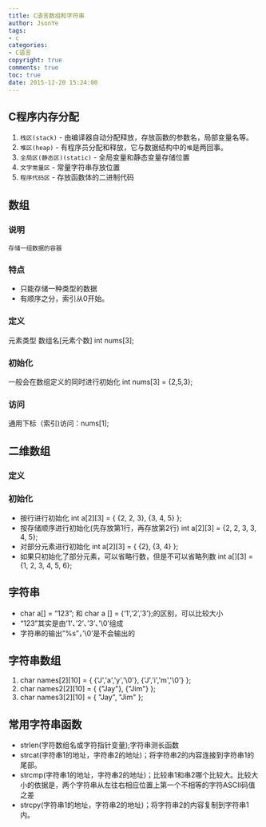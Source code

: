 ```yaml
---
title: C语言数组和字符串
author: JsonYe
tags:
- c
categories:
- C语言
copyright: true
comments: true
toc: true
date: 2015-12-20 15:24:00   
---
```

## C程序内存分配
1. `栈区(stack)` - 由编译器自动分配释放，存放函数的参数名，局部变量名等。
2. `堆区(heap)` - 有程序员分配和释放，它与数据结构中的`堆`是两回事。
3. `全局区(静态区)(static)` - 全局变量和静态变量存储位置
4. `文字常量区` - 常量字符串存放位置
5. `程序代码区` - 存放函数体的二进制代码

## 数组
### 说明
    存储一组数据的容器
### 特点
- 只能存储一种类型的数据
- 有顺序之分，索引从0开始。

### 定义
元素类型  数组名[元素个数]
int nums[3];
### 初始化
一般会在数组定义的同时进行初始化
int nums[3] = {2,5,3};
### 访问
通用下标（索引)访问：nums[1];

## 二维数组
### 定义
### 初始化
* 按行进行初始化
int a[2][3] = { {2, 2, 3}, {3, 4, 5} }; 
* 按存储顺序进行初始化(先存放第1行，再存放第2行)
int a[2][3] = {2, 2, 3, 3, 4, 5}; 
* 对部分元素进行初始化
int a[2][3] = { {2}, {3, 4} };  
* 如果只初始化了部分元素，可以省略行数，但是不可以省略列数
int a[][3] = {1, 2, 3, 4, 5, 6};

## 字符串
- char a[] = “123”;  和 char a [] = {‘1’,’2’,’3’};的区别，可以比较大小
- “123”其实是由’1’、’2’、’3’、’\0’组成
- 字符串的输出”%s”，’\0’是不会输出的

## 字符串数组
1. char names[2][10] = { {'J','a','y','\0'}, {'J','i','m','\0'} };  
2. char names2[2][10] = { {"Jay"}, {"Jim"} };  
3. char names3[2][10] = { "Jay", "Jim" };

## 常用字符串函数
- strlen(字符数组名或字符指针变量);字符串测长函数
- strcat(字符串1的地址，字符串2的地址)；将字符串2的内容连接到字符串1的尾部。
- strcmp(字符串1的地址，字符串2的地址)；比较串1和串2哪个比较大。比较大小的依据是，两个字符串从左往右相应位置上第一个不相等的字符ASCII码值之差
- strcpy(字符串1的地址，字符串2的地址)；将字符串2的内容复制到字符串1内。